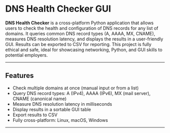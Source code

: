 # DNS Health Checker GUI

**DNS Health Checker** is a cross-platform Python application that allows users to check the health and configuration of DNS records for any list of domains. It queries common DNS record types (A, AAAA, MX, CNAME), measures DNS resolution latency, and displays the results in a user-friendly GUI. Results can be exported to CSV for reporting. This project is fully ethical and safe, ideal for showcasing networking, Python, and GUI skills to potential employers.

---

## Features
- Check multiple domains at once (manual input or from a list)
- Query DNS record types: A (IPv4), AAAA (IPv6), MX (mail server), CNAME (canonical name)
- Measure DNS resolution latency in milliseconds
- Display results in a sortable GUI table
- Export results to CSV
- Fully cross-platform: Linux, macOS, Windows


---
